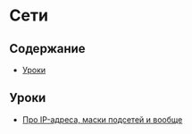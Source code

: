 # Сети

## Содержание

* [Уроки](#Уроки)

## Уроки

* [Про IP-адреса, маски подсетей и вообще](https://habrahabr.ru/post/129664/)
